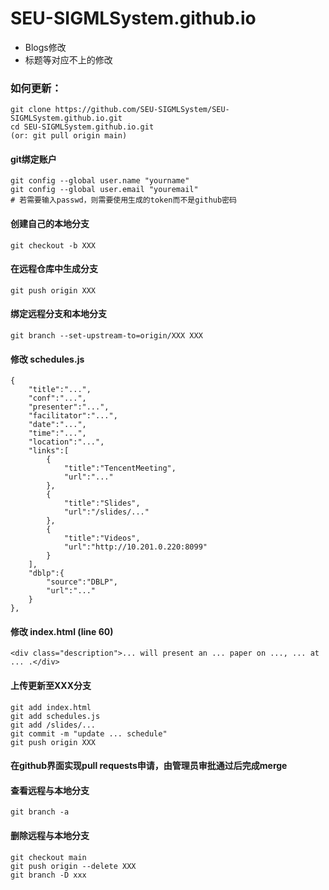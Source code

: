 # SEU-SIGMLSystem.github.io
- Blogs修改
- 标题等对应不上的修改
### 如何更新：
    git clone https://github.com/SEU-SIGMLSystem/SEU-SIGMLSystem.github.io.git
    cd SEU-SIGMLSystem.github.io.git
    (or: git pull origin main)
#### git绑定账户
    git config --global user.name "yourname"
    git config --global user.email "youremail"
    # 若需要输入passwd，则需要使用生成的token而不是github密码
#### 创建自己的本地分支
    git checkout -b XXX
#### 在远程仓库中生成分支
    git push origin XXX
#### 绑定远程分支和本地分支
    git branch --set-upstream-to=origin/XXX XXX
#### 修改 schedules.js
    {
        "title":"...",
        "conf":"...",
        "presenter":"...",
        "facilitator":"...",
        "date":"...",
        "time":"...",
        "location":"...",
        "links":[
            {
                "title":"TencentMeeting",
                "url":"..."
            },
            {
                "title":"Slides",
                "url":"/slides/..."
            },
            {
                "title":"Videos",
                "url":"http://10.201.0.220:8099"
            }
        ],
        "dblp":{
            "source":"DBLP",
            "url":"..."
        }
    },
#### 修改 index.html (line 60)
    <div class="description">... will present an ... paper on ..., ... at ... .</div>
#### 上传更新至XXX分支 
    git add index.html
    git add schedules.js
    git add /slides/...
    git commit -m "update ... schedule"
    git push origin XXX
#### 在github界面实现pull requests申请，由管理员审批通过后完成merge
#### 查看远程与本地分支 
    git branch -a
#### 删除远程与本地分支
    git checkout main
    git push origin --delete XXX
    git branch -D xxx
